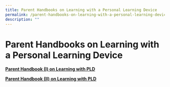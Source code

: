 ```yaml
---
title: Parent Handbooks on Learning with a Personal Learning Device
permalink: /parent-handbooks-on-learning-with-a-personal-learning-device/useful-information/permalink
description: ""
---
```

Parent Handbooks on Learning with a Personal Learning Device
============================================================

[**Parent Handbook (I) on Learning with PLD**](chrome-extension://efaidnbmnnnibpcajpcglclefindmkaj/https://admiraltysec-moe-edu-sg-admin.cwp.sg/qql/slot/u752/PDLP/IP2%20-%20Parent%20Handbook%20I%20on%20Learning%20with%20a%20PLD_8%20Dec%2021.pdf)

[**Parent Handbook (II) on Learning with PLD**](chrome-extension://efaidnbmnnnibpcajpcglclefindmkaj/https://admiraltysec-moe-edu-sg-admin.cwp.sg/qql/slot/u752/PDLP/IP3%20-%20Parent%20Handbook%20II%20on%20Learning%20with%20a%20PLD_8%20Dec%2021.pdf)

